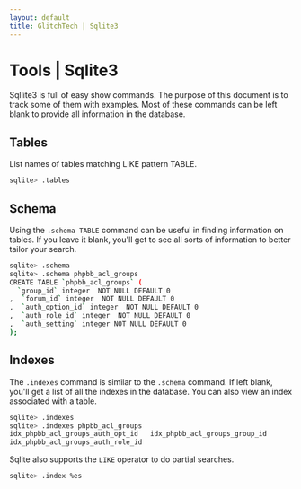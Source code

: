 ```yaml
---
layout: default
title: GlitchTech | Sqlite3
---
```


# Tools | Sqlite3
Sqllite3 is full of easy show commands.
The purpose of this document is to track some of them with examples.
Most of these commands can be left blank to provide all information in the database.

## Tables
List names of tables matching LIKE pattern TABLE.
```bash
sqlite> .tables
```

## Schema
Using the `.schema TABLE` command can be useful in finding information on tables.
If you leave it blank, you'll get to see all sorts of information to better tailor your search.
```bash
sqlite> .schema
sqlite> .schema phpbb_acl_groups
CREATE TABLE `phpbb_acl_groups` (
  `group_id` integer  NOT NULL DEFAULT 0
,  `forum_id` integer  NOT NULL DEFAULT 0
,  `auth_option_id` integer  NOT NULL DEFAULT 0
,  `auth_role_id` integer  NOT NULL DEFAULT 0
,  `auth_setting` integer NOT NULL DEFAULT 0
);
```

## Indexes
The `.indexes` command is similar to the `.schema` command.
If left blank, you'll get a list of all the indexes in the database.
You can also view an index associated with a table.
```bash
sqlite> .indexes
sqlite> .indexes phpbb_acl_groups
idx_phpbb_acl_groups_auth_opt_id   idx_phpbb_acl_groups_group_id
idx_phpbb_acl_groups_auth_role_id
```
Sqlite also supports the `LIKE` operator to do partial searches.
```bash
sqlite> .index %es
```
